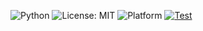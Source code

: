 ![Python](https://img.shields.io/badge/language-python-blue)
![License: MIT](https://img.shields.io/badge/License-MIT-yellow.svg)
![Platform](https://img.shields.io/badge/platform-linux-orange)
[![Test](https://github.com/SE-H-W/HW1/actions/workflows/Test.yml/badge.svg)](https://github.com/SE-H-W/HW1/actions/workflows/Test.yml)
